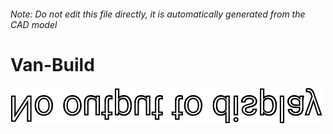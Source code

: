 ###### Note: Do not edit this file directly, it is automatically generated from the CAD model

# Van-Build

![](/project.svg)



 

